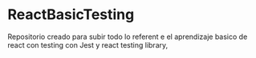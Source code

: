 # ReactBasicTesting
Repositorio creado para subir todo lo referent e el aprendizaje basico de react con testing con Jest y react testing library, 
